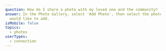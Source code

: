 ```yaml
---
question: How do I share a photo with my loved one and the community?
answer: In the Photo Gallery, select 'Add Photo', then select the photo you
  would like to add.
isMobile: false
topics:
  - photos
userTypes:
  - connection
---
```

